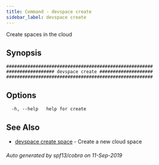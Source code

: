 ```yaml
---
title: Command - devspace create
sidebar_label: devspace create
---
```



Create spaces in the cloud

## Synopsis


```
#######################################################
################## devspace create ####################
#######################################################
```
## Options

```
  -h, --help   help for create
```

## See Also
* [devspace create space](/docs/cli/commands/devspace_create_space)	 - Create a new cloud space

###### Auto generated by spf13/cobra on 11-Sep-2019
